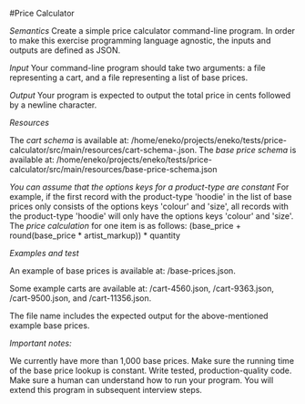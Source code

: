 #Price Calculator

*Semantics*
Create a simple price calculator command-line program. In order to make this exercise programming language agnostic, the inputs and outputs are defined as JSON.

*Input*
Your command-line program should take two arguments:
a file representing a cart, and
a file representing a list of base prices.

*Output*
Your program is expected to output the total price in cents followed by a newline character.


*Resources*

The *cart schema* is available at:  /home/eneko/projects/eneko/tests/price-calculator/src/main/resources/cart-schema-.json. 
The *base price schema* is available at: /home/eneko/projects/eneko/tests/price-calculator/src/main/resources/base-price-schema.json

*You can assume that the options keys for a product-type are constant*
For example, if the first record with the product-type 'hoodie' in the list of base prices only consists of the options keys 'colour' and 'size', all records with the product-type 'hoodie' will only have the options keys 'colour' and 'size'.
The *price calculation* for one item is as follows: (base_price + round(base_price * artist_markup)) * quantity

*Examples and test*

An example of base prices is available at: /base-prices.json.

Some example carts are available at: /cart-4560.json, /cart-9363.json, /cart-9500.json, and /cart-11356.json. 

The file name includes the expected output for the above-mentioned example base prices.

*Important notes:*

We currently have more than 1,000 base prices. Make sure the running time of the base price lookup is constant.
Write tested, production-quality code.
Make sure a human can understand how to run your program.
You will extend this program in subsequent interview steps.